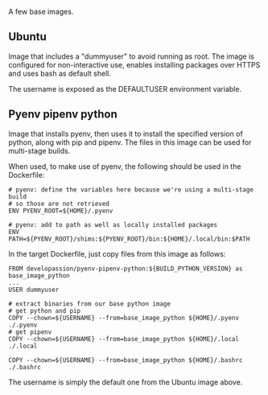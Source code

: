A few base images.

## Ubuntu
Image that includes a "dummyuser" to avoid running as root.
The image is configured for non-interactive use, enables installing packages over HTTPS and uses bash as default shell.

The username is exposed as the DEFAULTUSER environment variable.

## Pyenv pipenv python
Image that installs pyenv, then uses it to install the specified version of python, along with pip and pipenv.
The files in this image can be used for multi-stage builds.

When used, to make use of pyenv, the following should be used in the Dockerfile:

```
# pyenv: define the variables here because we're using a multi-stage build
# so those are not retrieved
ENV PYENV_ROOT=${HOME}/.pyenv

# pyenv: add to path as well as locally installed packages
ENV PATH=${PYENV_ROOT}/shims:${PYENV_ROOT}/bin:${HOME}/.local/bin:$PATH
```

In the target Dockerfile, just copy files from this image as follows:

```
FROM developassion/pyenv-pipenv-python:${BUILD_PYTHON_VERSION} as base_image_python
...
USER dummyuser

# extract binaries from our base python image
# get python and pip
COPY --chown=${USERNAME} --from=base_image_python ${HOME}/.pyenv ./.pyenv
# get pipenv
COPY --chown=${USERNAME} --from=base_image_python ${HOME}/.local ./.local

COPY --chown=${USERNAME} --from=base_image_python ${HOME}/.bashrc ./.bashrc
```

The username is simply the default one from the Ubuntu image above.
